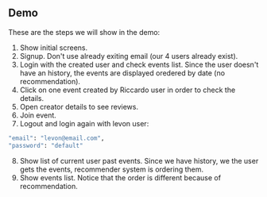 ## Demo
These are the steps we will show in the demo:
1) Show initial screens.
2) Signup. Don't use already exiting email (our 4 users already exist).
3) Login with the created user and check events list. Since the user doesn't have an history, the events are displayed oredered by date (no recommendation).
4) Click on one event created by Riccardo user in order to check the details.
5) Open creator details to see reviews.
6) Join event.
7) Logout and login again with levon user:
```bash
"email": "levon@email.com",
"password": "default"
```
8) Show list of current user past events. Since we have history, we the user gets the events, recommender system is ordering them.
9) Show events list. Notice that the order is different because of recommendation.